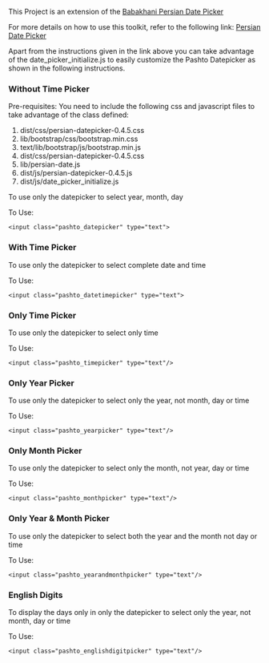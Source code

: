 This Project is an extension of the [Babakhani Persian Date Picker](http://babakhani.github.io/PersianWebToolkit/doc/datepicker/0.4.5/)

For more details on how to use this toolkit, refer to the following link: 
[Persian Date Picker](http://babakhani.github.io/PersianWebToolkit/doc/datepicker/0.4.5/)

Apart from the instructions given in the link above you can take advantage of the date_picker_initialize.js to easily customize the Pashto Datepicker as shown in the following instructions.
### Without Time Picker

Pre-requisites:
You need to include the following css and javascript files to take advantage of the class defined:

1. dist/css/persian-datepicker-0.4.5.css
2. lib/bootstrap/css/bootstrap.min.css
3. text/lib/bootstrap/js/bootstrap.min.js
4. dist/css/persian-datepicker-0.4.5.css
5. lib/persian-date.js
6. dist/js/persian-datepicker-0.4.5.js
7. dist/js/date_picker_initialize.js


To use only the datepicker to select year, month, day  

To Use: 

	<input class="pashto_datepicker" type="text">

### With Time Picker

To use only the datepicker to select complete date and time  

To Use:

	<input class="pashto_datetimepicker" type="text">

### Only Time Picker

To use only the datepicker to select only time  

To Use:

	<input class="pashto_timepicker" type="text"/>

### Only Year Picker

To use only the datepicker to select only the year, not month, day or time  

To Use:

	<input class="pashto_yearpicker" type="text"/>

### Only Month Picker

To use only the datepicker to select only the month, not year, day or time  

To Use:

	<input class="pashto_monthpicker" type="text"/>

### Only Year & Month Picker

To use only the datepicker to select both the year and the month not day or time  

To Use:

	<input class="pashto_yearandmonthpicker" type="text"/>

### English Digits

To display the days only in only the datepicker to select only the year, not month, day or time  

To Use:

	<input class="pashto_englishdigitpicker" type="text"/>
